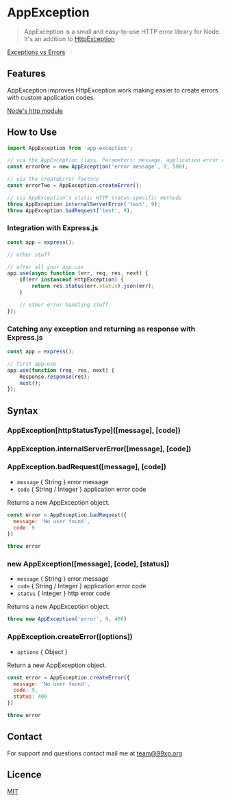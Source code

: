 # AppException

> AppException is a small and easy-to-use HTTP error library for Node. It's an addition to [HttpException](https://github.com/vedrxn/http-exception)

[Exceptions vs Errors](https://nodejs.org/api/errors.html#errors_exceptions_vs_errors)

## Features

AppException improves HttpException work making easier to create errors with custom application codes.

[Node's http module](https://nodejs.org/api/http.html)

## How to Use

```javascript
import AppException from 'app-exception';

// via the AppException class. Parameters: message, application error code, http error code
const errorOne = new AppException('error message', 9, 500);

// via the createError factory
const errorTwo = AppException.createError();

// via AppException's static HTTP status-specific methods
throw AppException.internalServerError('test', 9);
throw AppException.badRequest('test', 9);

```

### Integration with Express.js

```javascript
const app = express();

// other stuff

// after all your app.use
app.use(async function (err, req, res, next) {
    if(err instanceof HttpException) {
        return res.status(err.status).json(err);
    }

    // other error handling stuff
});
```

### Catching any exception and returning as response with Express.js

```javascript
const app = express();

// first app.use
app.use(function (req, res, next) {
    Response.response(res);
    next();
});
```

## Syntax

### AppException\[httpStatusType\]([message], [code])
### AppException.internalServerError([message], [code])
### AppException.badRequest([message], [code])

* `message` { String } error message
* `code` { String / Integer } application error code

Returns a new AppException object.

```javascript
const error = AppException.badRequest({
  message: 'No user found',
  code: 9
})

throw error
```

### new AppException([message], [code], [status])

* `message` { String } error message
* `code` { String / Integer } application error code
* `status` { Integer } http error code

Returns a new AppException object.

```javascript
throw new AppException('error', 9, 400)
```

### AppException.createError([options])

* `options` { Object }

Return a new AppException object.

```javascript
const error = AppException.createError({
  message: 'No user found',
  code: 9,
  status: 400
})

throw error
```

## Contact

For support and questions contact mail me at team@99xp.org

## Licence

[MIT](https://github.com/vedb/http-exception/blob/master/LICENSE)

